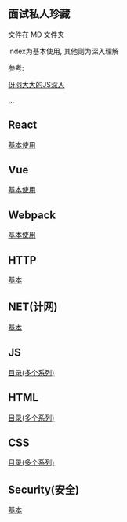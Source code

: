 ## 面试私人珍藏

文件在 MD 文件夹

index为基本使用, 其他则为深入理解

参考: 

[伢羽大大的JS深入](https://github.com/mqyqingfeng/Blog)

...

## React

[基本使用](./MD/React/index.md)

## Vue

[基本使用](./MD/Vue/index.md)

## Webpack

[基本使用](./MD/Webpack/index.md)

## HTTP

[基本](./MD/HTTP/index.md)

## NET(计网)

[基本](./MD/NET/index.md)

## JS

[目录(多个系列)](./MD/JS/index.md)

## HTML

[目录(多个系列)](./MD/HTML/index.md)

## CSS

[目录(多个系列)](./MD/CSS/index.md)

## Security(安全)

[基本](./MD/Security/index.md)

